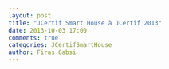```yaml
---
layout: post
title: "JCertif Smart House à JCertif 2013"
date: 2013-10-03 17:00
comments: true
categories: JCertifSmartHouse
author: Firas Gabsi
---
```



